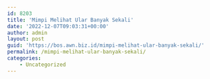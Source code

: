 ```yaml
---
id: 8203
title: 'Mimpi Melihat Ular Banyak Sekali'
date: '2022-12-07T09:03:31+00:00'
author: admin
layout: post
guid: 'https://bos.awn.biz.id/mimpi-melihat-ular-banyak-sekali/'
permalink: /mimpi-melihat-ular-banyak-sekali/
categories:
    - Uncategorized
---
```



